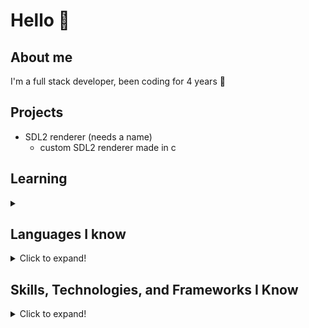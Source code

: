 # Hello 👋

## About me

I'm a full stack developer, been coding for 4 years 🙂

## Projects

- SDL2 renderer (needs a name)
  - custom SDL2 renderer made in c

## Learning

<details>
<summary></summary>
</details>

## Languages I know

<details>
<summary>Click to expand!</summary>

- Web Development
  - HTML
  - CSS
  - Sass/Scss
  - JavaScript
- C/C++
- Java
- Python 2(or later)
</details>

## Skills, Technologies, and Frameworks I Know

<details>
<summary>Click to expand!</summary>

- react.js
- SDL2
  - C/C++
- Minecraft API's
  - fabric
</details>
